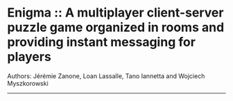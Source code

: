 # Enigma :: A multiplayer client-server puzzle game organized in rooms and providing instant messaging for players

Authors: Jérémie Zanone, Loan Lassalle, Tano Iannetta and Wojciech Myszkorowski
***

